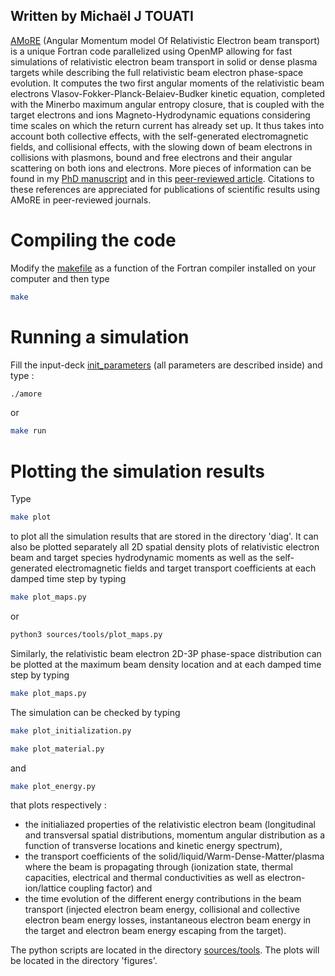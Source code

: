 ## Written by Michaël J TOUATI

[AMoRE](https://github.com/michaeltouati/AMoRE) (Angular Momentum model Of Relativistic Electron beam transport) is a unique Fortran code parallelized using OpenMP allowing for fast simulations of relativistic electron beam transport in solid or dense plasma targets while describing the full relativistic beam electron phase-space evolution. It computes the two first angular moments of the relativistic beam electrons Vlasov-Fokker-Planck-Belaiev-Budker kinetic equation, completed with the Minerbo maximum angular entropy closure, that is coupled with the target electrons and ions Magneto-Hydrodynamic equations considering time scales on which the return current has already set up. It thus takes into account both collective effects, with the self-generated electromagnetic fields, and collisional effects, with the slowing down of beam electrons in collisions with plasmons, bound and free electrons and their angular scattering on both ions and electrons. More pieces of information can be found in my [PhD manuscript](https://tel.archives-ouvertes.fr/tel-01238782/document) and in this [peer-reviewed article](https://iopscience.iop.org/article/10.1088/1367-2630/16/7/073014/pdf). Citations to these references are appreciated for publications of scientific results using AMoRE in peer-reviewed journals. 

# Compiling the code

Modify the [makefile](https://github.com/michaeltouati/AMoRE/blob/main/Makefile) as a function of the Fortran compiler installed on your computer and then type
```sh
make
```

# Running a simulation

Fill the input-deck [init_parameters](https://github.com/michaeltouati/AMoRE/blob/main/init_parameters) (all parameters are described inside) and type :
```sh
./amore
```
or
```sh
make run
```
# Plotting the simulation results

Type
```sh
make plot
```
to plot all the simulation results that are stored in the directory 'diag'. It can also be plotted separately all 2D spatial density plots of relativistic electron beam and target species hydrodynamic moments as well as the self-generated electromagnetic fields and target transport coefficients at each damped time step by typing
```sh
make plot_maps.py
```
or
```sh
python3 sources/tools/plot_maps.py
```
Similarly, the relativistic beam electron 2D-3P phase-space distribution can be plotted at the maximum beam density location and at each damped time step by typing
```sh
make plot_maps.py
```
The simulation can be checked by typing
```sh
make plot_initialization.py
```
```sh
make plot_material.py
```
and
```sh
make plot_energy.py
```
that plots respectively :
* the initialiazed properties of the relativistic electron beam (longitudinal and transversal spatial distributions, momentum angular distribution as a function of transverse locations and kinetic energy spectrum),
* the transport coefficients of the solid/liquid/Warm-Dense-Matter/plasma where the beam is propagating through (ionization state, thermal capacities, electrical and thermal conductivities as well as electron-ion/lattice coupling factor) and 
* the time evolution of the different energy contributions in the beam transport (injected electron beam energy, collisional and collective electron beam energy losses, instantaneous electron beam energy in the target and electron beam energy escaping from the target). 

The python scripts are located in the directory [sources/tools](https://github.com/michaeltouati/AMoRE/tree/main/sources/tools).
The plots will be located in the directory 'figures'.
